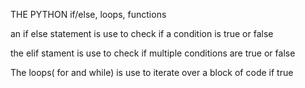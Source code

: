 THE PYTHON if/else, loops, functions

an if else statement is use to check if a condition is true or false

the elif stament is use to check if multiple conditions are true or false

The loops( for and while) is use to iterate over a block of code if true
